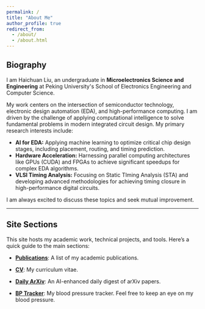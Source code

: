 ```yaml
---
permalink: /
title: "About Me"
author_profile: true
redirect_from: 
  - /about/
  - /about.html
---
```


## Biography

I am Haichuan Liu, an undergraduate in **Microelectronics Science and Engineering** at Peking University's School of Electronics Engineering and Computer Science.

My work centers on the intersection of semiconductor technology, electronic design automation (EDA), and high-performance computing. I am driven by the challenge of applying computational intelligence to solve fundamental problems in modern integrated circuit design. My primary research interests include:

*   **AI for EDA:** Applying machine learning to optimize critical chip design stages, including placement, routing, and timing prediction.
*   **Hardware Acceleration:** Harnessing parallel computing architectures like GPUs (CUDA) and FPGAs to achieve significant speedups for complex EDA algorithms.
*   **VLSI Timing Analysis:** Focusing on Static TIming Analysis (STA) and developing advanced methodologies for achieving timing closure in high-performance digital circuits.

I am always excited to discuss these topics and seek mutual improvement.

---

## Site Sections

This site hosts my academic work, technical projects, and tools. Here’s a quick guide to the main sections:

*   **[Publications](/publications/)**: A list of my academic publications.

*   **[CV](/cv/)**: My curriculum vitae.

*   **[Daily ArXiv](/daily-arXiv-ai-enhanced/)**: An AI-enhanced daily digest of arXiv papers.

*   **[BP Tracker](/bp-tracker/)**: My blood pressure tracker. Feel free to keep an eye on my blood pressure.
